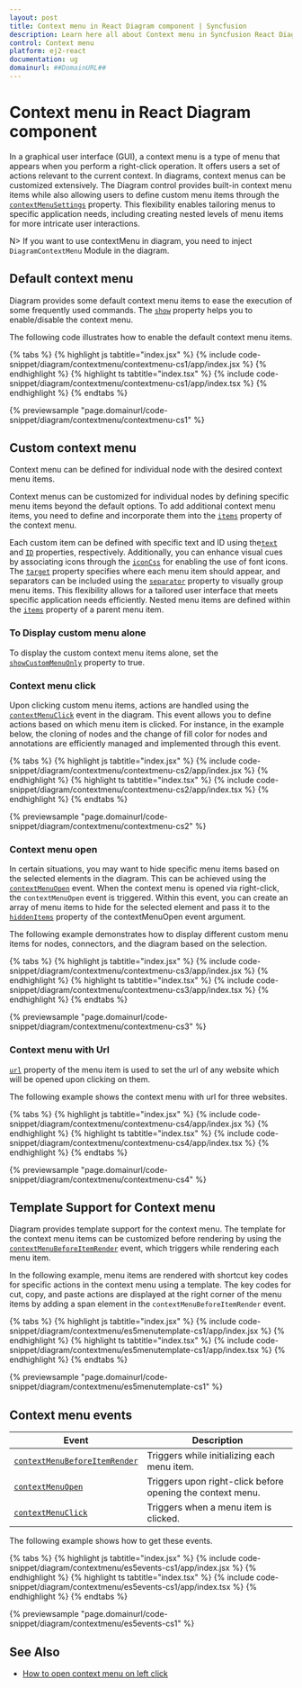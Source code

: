 ```yaml
---
layout: post
title: Context menu in React Diagram component | Syncfusion
description: Learn here all about Context menu in Syncfusion React Diagram component of Syncfusion Essential JS 2 and more.
control: Context menu 
platform: ej2-react
documentation: ug
domainurl: ##DomainURL##
---
```


# Context menu in React Diagram component

<!-- markdownlint-disable MD010 -->

In a graphical user interface (GUI), a context menu is a type of menu that appears when you perform a right-click operation. It offers users a set of actions relevant to the current context. In diagrams, context menus can be customized extensively. The Diagram control provides built-in context menu items while also allowing users to define custom menu items through the  [`contextMenuSettings`](https://ej2.syncfusion.com/react/documentation/api/diagram#contextMenuSettings) property. This flexibility enables tailoring menus to specific application needs, including creating nested levels of menu items for more intricate user interactions.

N> If you want to use contextMenu in diagram, you need to inject `DiagramContextMenu` Module in the diagram.

## Default context menu

Diagram provides some default context menu items to ease the execution of some frequently used commands. The [`show`](https://ej2.syncfusion.com/react/documentation/api/diagram/contextMenuSettings#show-boolean) property helps you to enable/disable the context menu. 

The following code illustrates how to enable the default context menu items.


{% tabs %}
{% highlight js tabtitle="index.jsx" %}
{% include code-snippet/diagram/contextmenu/contextmenu-cs1/app/index.jsx %}
{% endhighlight %}
{% highlight ts tabtitle="index.tsx" %}
{% include code-snippet/diagram/contextmenu/contextmenu-cs1/app/index.tsx %}
{% endhighlight %}
{% endtabs %}

{% previewsample "page.domainurl/code-snippet/diagram/contextmenu/contextmenu-cs1" %}

## Custom context menu

Context menu can be defined for individual node with the desired context menu items.

Context menus can be customized for individual nodes by defining specific menu items beyond the default options. To add additional context menu items, you need to define and incorporate them into the [`items`](https://ej2.syncfusion.com/react/documentation/api/diagram/contextMenuSettingsModel#items) property of the context menu.

Each custom item can be defined with specific text and ID using the[`text`](https://ej2.syncfusion.com/react/documentation/api/diagram/contextMenuItemModel#text-string) and [`ID`](https://ej2.syncfusion.com/react/documentation/api/diagram/contextMenuItemModel#id-string) properties, respectively. Additionally, you can enhance visual cues by associating icons through the [`iconCss`](https://ej2.syncfusion.com/react/documentation/api/diagram/contextMenuItemModel#iconCss-string) for enabling the use of font icons. The [`target`](https://ej2.syncfusion.com/react/documentation/api/diagram/contextMenuItemModel#target-string) property specifies where each menu item should appear, and separators can be included using the [`separator`](https://ej2.syncfusion.com/react/documentation/api/diagram/contextMenuItemModel#separator-boolean) property to visually group menu items. This flexibility allows for a tailored user interface that meets specific application needs efficiently. Nested menu items are defined within the [`items`](https://ej2.syncfusion.com/react/documentation/api/diagram/contextMenuItemModel/#items) property of a parent menu item.


### To Display custom menu alone

To display the custom context menu items alone, set the [`showCustomMenuOnly`](https://ej2.syncfusion.com/react/documentation/api/diagram/contextMenuSettingsModel#showCustomMenuOnly) property to true.

### Context menu click

Upon clicking custom menu items, actions are handled using the [`contextMenuClick`](https://ej2.syncfusion.com/react/documentation/api/diagram/#contextmenuclick) event in the diagram. This event allows you to define actions based on which menu item is clicked. For instance, in the example below, the cloning of nodes and the change of fill color for nodes and annotations are efficiently managed and implemented through this event.

{% tabs %}
{% highlight js tabtitle="index.jsx" %}
{% include code-snippet/diagram/contextmenu/contextmenu-cs2/app/index.jsx %}
{% endhighlight %}
{% highlight ts tabtitle="index.tsx" %}
{% include code-snippet/diagram/contextmenu/contextmenu-cs2/app/index.tsx %}
{% endhighlight %}
{% endtabs %}

{% previewsample "page.domainurl/code-snippet/diagram/contextmenu/contextmenu-cs2" %}


### Context menu open

In certain situations, you may want to hide specific menu items based on the selected elements in the diagram. This can be achieved using the [`contextMenuOpen`](https://ej2.syncfusion.com/react/documentation/api/diagram/diagramBeforeMenuOpenEventArgs/) event. When the context menu is opened via right-click, the `contextMenuOpen` event is triggered. Within this event, you can create an array of menu items to hide for the selected element and pass it to the [`hiddenItems`](https://ej2.syncfusion.com/react/documentation/api/diagram/diagramBeforeMenuOpenEventArgs/#hiddenitems) property of the contextMenuOpen event argument. 

The following example demonstrates how to display different custom menu items for nodes, connectors, and the diagram based on the selection.

{% tabs %}
{% highlight js tabtitle="index.jsx" %}
{% include code-snippet/diagram/contextmenu/contextmenu-cs3/app/index.jsx %}
{% endhighlight %}
{% highlight ts tabtitle="index.tsx" %}
{% include code-snippet/diagram/contextmenu/contextmenu-cs3/app/index.tsx %}
{% endhighlight %}
{% endtabs %}

{% previewsample "page.domainurl/code-snippet/diagram/contextmenu/contextmenu-cs3" %}

### Context menu with Url

[`url`](https://ej2.syncfusion.com/react/documentation/api/diagram/contextMenuItemModel#url)  property of the menu item is used to set the url of any website which will be opened upon clicking on them. 

The following example shows the context menu with url for three websites.

{% tabs %}
{% highlight js tabtitle="index.jsx" %}
{% include code-snippet/diagram/contextmenu/contextmenu-cs4/app/index.jsx %}
{% endhighlight %}
{% highlight ts tabtitle="index.tsx" %}
{% include code-snippet/diagram/contextmenu/contextmenu-cs4/app/index.tsx %}
{% endhighlight %}
{% endtabs %}

{% previewsample "page.domainurl/code-snippet/diagram/contextmenu/contextmenu-cs4" %}

## Template Support for Context menu

Diagram provides template support for the context menu. The template for the context menu items can be customized before rendering by using the [`contextMenuBeforeItemRender`](https://ej2.syncfusion.com/react/documentation/api/diagram/#contextmenubeforeitemrender) event, which triggers while rendering each menu item.

In the following example, menu items are rendered with shortcut key codes for specific actions in the context menu using a template. The key codes for cut, copy, and paste actions are displayed at the right corner of the menu items by adding a span element in the `contextMenuBeforeItemRender` event.

{% tabs %}
{% highlight js tabtitle="index.jsx" %}
{% include code-snippet/diagram/contextmenu/es5menutemplate-cs1/app/index.jsx %}
{% endhighlight %}
{% highlight ts tabtitle="index.tsx" %}
{% include code-snippet/diagram/contextmenu/es5menutemplate-cs1/app/index.tsx %}
{% endhighlight %}
{% endtabs %}

{% previewsample "page.domainurl/code-snippet/diagram/contextmenu/es5menutemplate-cs1" %}

## Context menu events

|Event|Description|
|----|----|
|[`contextMenuBeforeItemRender`](https://ej2.syncfusion.com/react/documentation/api/diagram/#contextmenubeforeitemrender) |Triggers while initializing each menu item.|
|[`contextMenuOpen`](https://ej2.syncfusion.com/react/documentation/api/diagram/diagramBeforeMenuOpenEventArgs/)|Triggers upon right-click before opening the context menu.|
|[`contextMenuClick`](https://ej2.syncfusion.com/react/documentation/api/diagram/#contextmenuclick)|Triggers when a menu item is clicked.|

The following example shows how to get these events.

{% tabs %}
{% highlight js tabtitle="index.jsx" %}
{% include code-snippet/diagram/contextmenu/es5events-cs1/app/index.jsx %}
{% endhighlight %}
{% highlight ts tabtitle="index.tsx" %}
{% include code-snippet/diagram/contextmenu/es5events-cs1/app/index.tsx %}
{% endhighlight %}
{% endtabs %}

 {% previewsample "page.domainurl/code-snippet/diagram/contextmenu/es5events-cs1" %}

 ## See Also

* [How to open context menu on left click](https://support.syncfusion.com/kb/article/15100/how-to-perform-clipboard-operation-with-custom-context-menu-on-left-click-using-javascript-diagram)